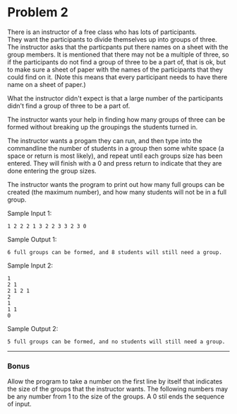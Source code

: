 # Problem 2

There is an instructor of a free class who has lots of participants.  
They want the participants to divide themselves up into groups of three.  
The instructor asks that the particpants put there names on a sheet with the group members.
It is mentioned that there may not be a multiple of three, so if the participants do not find a group of three to be a part of, that is ok, but to make sure a sheet of paper with the names of the participants that they could find on it.
(Note this means that every participant needs to have there name on a sheet of paper.)

What the instructor didn't expect is that a large number of the participants didn't find a group of three to be a part of.

The instructor wants your help in finding how many groups of three can be formed without breaking up the groupings the students turned in.

The instructor wants a progam they can run, and then type into the commandline the number of students in a group then some white space (a space or return is most likely), and repeat until each groups size has been entered.
They will finish with a 0 and press return to indicate that they are done entering the group sizes.

The instructor wants the program to print out how many full groups can be created (the maximum number), and how many students will not be in a full group.

Sample Input 1:
~~~
1 2 2 2 1 3 2 2 3 3 2 3 0
~~~
Sample Output 1:
~~~
6 full groups can be formed, and 8 students will still need a group.
~~~

Sample Input 2:
~~~
1 
2 1
2 1 2 1 
2 
1 
1 1
0
~~~

Sample Output 2:
~~~
5 full groups can be formed, and no students will still need a group.
~~~


-----
### Bonus
Allow the program to take a number on the first line by itself that indicates the size of the groups that the instructor wants.
The following numbers may be any number from 1 to the size of the groups.  A 0 stil ends the sequence of input.
